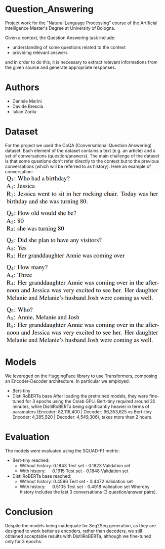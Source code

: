 # Question_Answering
Project work for the "Natural Language Processing" course of the Artificial Intelligence Master's Degree at University of Bologna.

Given a context, the Question Answering task include:
* understanding of some questions related to the context
* providing relevant answers

and in order to do this, it is necessary to extract relevant informations from the given source and generate appropriate responses.

# Authors
* Daniele Marini
* Davide Brescia
* Iulian Zorila

# Dataset
For the project we used the  CoQA (Conversational Question Answering) dataset.
Each element of the dataset contains a text (e.g. an article) and a set of conversations (question/answers). The main challenge of the dataset is that some questions don't refer directly to the context but to the previous conversations (which will be referred to as history).
Here an example of conversation:
![image](https://github.com/DANIELEMARINI99/Question_Answering/blob/main/CoQa-conversation.png)

# Models
We levereged on the HuggingFace library to use Transformers, composing an Encoder-Decoder architecture. In particular we employed:
* Bert-tiny
* DistilRoBERTa base
After loading the pretrained models, they were fine-tuned for 3 epochs using the Colab GPU. Bert-tiny required around 30 minutes, while DistilRoBERTa being significantly heavier in terms of paramaters (Encoder: 82,118,400 | Decoder: 96,353,625 vs Bert-tiny Encoder: 4,385,920 | Decoder: 4,549,306), takes more than 2 hours.

# Evaluation
The models were evaluated using the SQUAD-F1 metric:
* Bert-tiny reached:
    * Without history: 0.1843 Test set - 0.1823 Validation set
    * With history:    0.1915 Test set - 0.1848 Validation set
* DistilRoBERTa base reached:
    * Without history: 0.4596 Test set - 0.4472 Validation set
    * With history:    0.5105 Test set - 0.4918 Validation set
Whereby history includes the last 3 conversations (3 question/answer pairs).

# Conclusion
Despite the models being inadequate for Seq2Seq generation, as they are designed to work better as encoders, rather than decoders, we still obtained acceptable results with DistilRoBERTa, although we fine-tuned only for 3 epochs.
